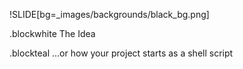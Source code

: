 !SLIDE[bg=_images/backgrounds/black_bg.png]

.blockwhite The Idea

.blockteal ...or how your project starts as a shell script
